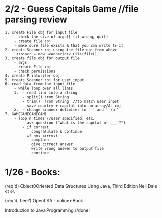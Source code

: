 # 2/2 - Guess Capitals Game //file parsing review
    1. create File obj for input file
        - check the size of args[] (if wrong, quit)
        - create file obj
        - make sure file exists & that you can write to it
    2. create Scanner obj using the file obj from above
        `scanner = new Scanner(new File(file));`
    3. create file obj for output file
        - args
        - create File obj
        - check permissions
    4. create Printwriter obj
    5. create Scanner obj for user input
    6. read data from the input file
        - while loop over all lines
        1.  - read line into a string
            - split() from String
            - trim()  from String  //to match user input
            - save country + capital into an array/AL obj
        2.  - change scanner delimiter to '-' and `'\n'`
    7. GAMEGAMEGAMEGAME
        - loop n times //user specified, etc.
            - ask question ("what is the capital of ___ ?")
            - if correct
                congratulate & continue
            - if not correct
                complain
                give correct answer
                write wrong answer to output file
                continue


# 1/26 - Books:

(req'd) Object0Oriented Data Structures Using Java, Third Edition
Neil Dale et al.

(req'd, free?) OpenDSA - online eBook

Introduction to Java Programming //done!
